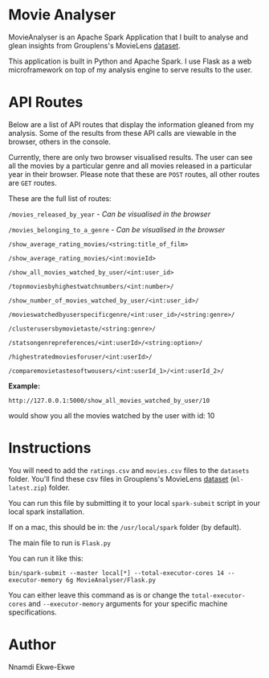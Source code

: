 # Movie Analyser

MovieAnalyser is an Apache Spark Application that I built to analyse and glean insights from Grouplens's MovieLens [dataset](https://grouplens.org/datasets/movielens/latest/).

This application is built in Python and Apache Spark. I use Flask as a web microframework on top of my analysis engine to serve results to the user.

# API Routes

Below are a list of API routes that display the information gleaned from my analysis. Some of the results from these API calls are viewable in the browser, others in the console.

Currently, there are only two browser visualised results. The user can see all the movies by a particular genre and all movies released in a particular year in their browser. Please note that these are `POST` routes, all other routes are `GET` routes.

These are the full list of routes:

`/movies_released_by_year` - *Can be visualised in the browser*

`/movies_belonging_to_a_genre` - *Can be visualised in the browser*

`/show_average_rating_movies/<string:title_of_film>`

`/show_average_rating_movies/<int:movieId>`

`/show_all_movies_watched_by_user/<int:user_id>`

`/topnmoviesbyhighestwatchnumbers/<int:number>/`

`/show_number_of_movies_watched_by_user/<int:user_id>/`

`/movieswatchedbyuserspecificgenre/<int:user_id>/<string:genre>/`

`/clusterusersbymovietaste/<string:genre>/`

`/statsongenrepreferences/<int:userId>/<string:option>/`

`/highestratedmoviesforuser/<int:userId>/`

`/comparemovietastesoftwousers/<int:userId_1>/<int:userId_2>/`

**Example:**

`http://127.0.0.1:5000/show_all_movies_watched_by_user/10`

would show you all the movies watched by the user with id: 10

# Instructions

You will need to add the `ratings.csv` and `movies.csv` files to the `datasets` folder. You'll find these csv files in Grouplens's MovieLens [dataset](https://grouplens.org/datasets/movielens/latest/) (`ml-latest.zip`) folder.

You can run this file by submitting it to your local `spark-submit` script
in your local spark installation. 

If on a mac, this should be in:
the `/usr/local/spark` folder (by default).

The main file to run is `Flask.py`

You can run it like this:

`bin/spark-submit --master local[*] --total-executor-cores 14 --executor-memory 6g MovieAnalyser/Flask.py`

You can either leave this command as is or change the `total-executor-cores` and `--executor-memory` arguments for your specific machine specifications.

# Author

Nnamdi Ekwe-Ekwe
